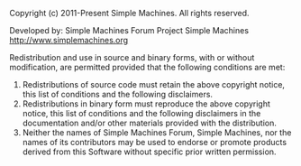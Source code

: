 Copyright (c) 2011-Present Simple Machines. All rights reserved.

Developed by: Simple Machines Forum Project
Simple Machines
http://www.simplemachines.org

Redistribution and use in source and binary forms, with or without
modification, are permitted provided that the following conditions are met:

1. Redistributions of source code must retain the above copyright notice, this
   list of conditions and the following disclaimers.
2. Redistributions in binary form must reproduce the above copyright notice,
   this list of conditions and the following disclaimers in the documentation
   and/or other materials provided with the distribution.
3. Neither the names of Simple Machines Forum, Simple Machines, nor the names 
   of its contributors may be used to endorse or promote products derived from
   this Software without specific prior written permission.
